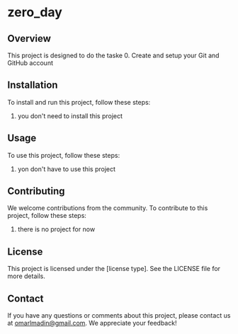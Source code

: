 # zero_day

## Overview

This project is designed to do the taske 0. Create and setup your Git and GitHub account

## Installation

To install and run this project, follow these steps:

1. you don't need to install this project


## Usage

To use this project, follow these steps:

1. yon don't have to use this project

## Contributing

We welcome contributions from the community. To contribute to this project, follow these steps:

1. there is no project for now

## License

This project is licensed under the [license type]. See the LICENSE file for more details.

## Contact

If you have any questions or comments about this project, please contact us at omarlmadin@gmail.com. We appreciate your feedback!

